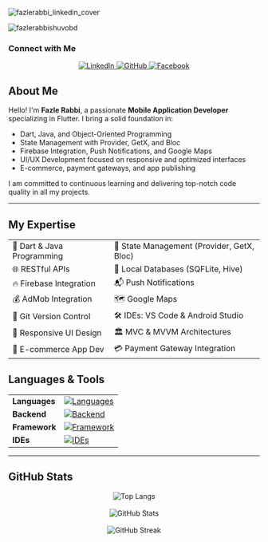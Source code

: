 ![fazlerabbi_linkedin_cover](https://github.com/fazlerabbishuvobd/fazlerabbishuvobd/assets/118497272/b991763a-cdc7-43ff-a84d-6e94eae04cc8)
<br>

<p align="left"> 
  <img src="https://komarev.com/ghpvc/?username=fazlerabbishuvobd&label=Profile%20views&color=0e75b6&style=flat" alt="fazlerabbishuvobd" /> 
</p>

### Connect with Me
<p align="center">
  <a href="https://www.linkedin.com/in/fazlerabbishuvo79/" target="_blank">
    <img src="https://img.shields.io/badge/LinkedIn-%231E77B5.svg?style=for-the-badge&logo=linkedin&logoColor=white" alt="LinkedIn" />
  </a>
  <a href="https://github.com/fazlerabbi-shuvo" target="_blank">
    <img src="https://img.shields.io/badge/GitHub-%2324292e.svg?style=for-the-badge&logo=github&logoColor=white" alt="GitHub" />
  </a>
  <a href="https://www.facebook.com/fazlerabbi.shuvo.73932/" target="_blank">
    <img src="https://img.shields.io/badge/Facebook-%232E87FB.svg?style=for-the-badge&logo=facebook&logoColor=white" alt="Facebook" />
  </a>
</p>

## About Me
Hello! I'm **Fazle Rabbi**, a passionate **Mobile Application Developer** specializing in Flutter. I bring a solid foundation in:
- Dart, Java, and Object-Oriented Programming
- State Management with Provider, GetX, and Bloc
- Firebase Integration, Push Notifications, and Google Maps
- UI/UX Development focused on responsive and optimized interfaces
- E-commerce, payment gateways, and app publishing

I am committed to continuous learning and delivering top-notch code quality in all my projects.

---

## My Expertise
<table align="center">
  <tr>
    <td>📝 Dart & Java Programming</td>
    <td>🚀 State Management (Provider, GetX, Bloc)</td>
  </tr>
  <tr>
    <td>🌐 RESTful APIs</td>
    <td>💾 Local Databases (SQFLite, Hive)</td>
  </tr>
  <tr>
    <td>🔥 Firebase Integration</td>
    <td>📬 Push Notifications</td>
  </tr>
  <tr>
    <td>💰 AdMob Integration</td>
    <td>🗺️ Google Maps</td>
  </tr>
  <tr>
    <td>📑 Git Version Control</td>
    <td>🛠️ IDEs: VS Code & Android Studio</td>
  </tr>
  <tr>
    <td>📱 Responsive UI Design</td>
    <td>🏛️ MVC & MVVM Architectures</td>
  </tr>
  <tr>
    <td>🛒 E-commerce App Dev</td>
    <td>💳 Payment Gateway Integration</td>
  </tr>
</table>

## Languages & Tools
<table align="center">
  <tr>
    <td><strong>Languages</strong></td>
    <td>
      <a href="https://skillicons.dev">
        <img src="https://skillicons.dev/icons?i=c,cpp,python,java,dart" alt="Languages"/>
      </a>
    </td>
  </tr>
  <tr>
    <td><strong>Backend</strong></td>
    <td>
      <a href="https://skillicons.dev">
        <img src="https://skillicons.dev/icons?i=mysql,firebase" alt="Backend"/>
      </a>
    </td>
  </tr>
  <tr>
    <td><strong>Framework</strong></td>
    <td>
      <a href="https://skillicons.dev">
        <img src="https://skillicons.dev/icons?i=flutter" alt="Framework"/>
      </a>
    </td>
  </tr>
  <tr>
    <td><strong>IDEs</strong></td>
    <td>
      <a href="https://skillicons.dev">
        <img src="https://skillicons.dev/icons?i=androidstudio,vscode,eclipse" alt="IDEs"/>
      </a>
    </td>
  </tr>
</table>

---

## GitHub Stats
<div align="center">
  <img src="https://github-readme-stats.vercel.app/api/top-langs/?username=fazlerabbishuvobd&theme=tokyonight" alt="Top Langs" /><br><br>
  <img src="https://github-readme-stats.vercel.app/api?username=fazlerabbishuvobd&show_icons=true&theme=transparent" alt="GitHub Stats" /><br><br>
  <img src="https://streak-stats.demolab.com/?user=fazlerabbishuvobd&theme=highcontrast" alt="GitHub Streak" />
</div>
